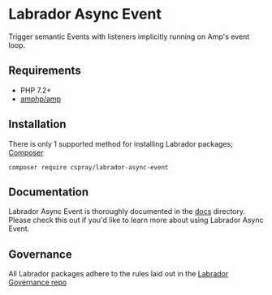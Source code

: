# Labrador Async Event

Trigger semantic Events with listeners implicitly running on Amp's event loop.

## Requirements

- PHP 7.2+
- [amphp/amp]

## Installation

There is only 1 supported method for installing Labrador packages; [Composer]

```
composer require cspray/labrador-async-event
```

## Documentation

Labrador Async Event is thoroughly documented in the [docs] directory. Please check this out if you'd like to 
learn more about using Labrador Async Event.

## Governance

All Labrador packages adhere to the rules laid out in the [Labrador Governance repo]

[amphp/amp]: https://amphp.org
[Composer]: https://getcomposer.org
[docs]: ./docs
[Labrador Governance repo]: https://github.com/labrador-kennel/governance
